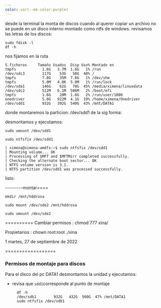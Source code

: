 ```yaml
---
color: var(--mk-color-purple)
---
```

desde la terminal la monta de discos
cuando al querer copiar un archivo no se puede en un disco interno montado como ntfs de windows.
revisamos las letras de los discos:

	sudo fdisk -l
	df -h

nos fijamos en la ruta
```
S.ficheros     Tamaño Usados  Disp Uso% Montado en
tmpfs            1.6G   3.7M  1.6G   1% /run
/dev/sdc3        117G    53G   58G  48% /
tmpfs            7.8G    35M  7.8G   1% /dev/shm
tmpfs            5.0M   4.0K  5.0M   1% /run/lock
/dev/sda1        146G    62G   78G  45% /media/ximena/linuxdata
/dev/sdc2        512M   6.1M  506M   2% /boot/efi
tmpfs            1.6G    20M  1.6G   2% /run/user/1000
onedriver        5.0G   922M  4.1G  19% /home/ximena/Onedriver
/dev/sdd1        932G   392G  540G  43% /mnt/DATA1
```


donde montaremos la particion:  /dev/sdd1 
de la sig forma: 

desmontamos y ejecutamos: 

	sudo umount /dev/sdd1
	
	sudo ntfsfix /dev/sdd1

```
| ximena@ximena-amdfx:~$ sudo ntfsfix /dev/sdd1
| Mounting volume... OK
| Processing of $MFT and $MFTMirr completed successfully.
| Checking the alternate boot sector... OK
| NTFS volume version is 3.1.
| NTFS partition /dev/sdd1 was processed successfully.
```

listo: 

---------montar====

	mkdir /mnt/hddrosa

	sudo mount /dev/sde2 /mnt/hddrosa

	sudo umount /dev/sde2

==========
Cambiar permisos :
	chmod 777 xina/

Propietarios :
	chown root:root ./xina

1
martes, 27 de septiembre de 2022

==================
### Permisos de montaje para discos
Para el disco del pc DATA1 desmontamos la unidad y ejecutamos:
- revisa que `sdd1`corresponde al punto de montaje

		df -h
		/dev/sdb1        932G   432G  500G  47% /mnt/DATA1
		sudo ntfsfix /dev/sdb1 
